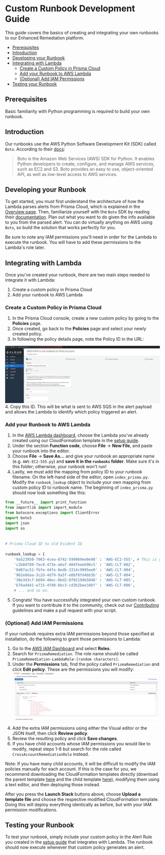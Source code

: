 # Custom Runbook Development Guide

This guide covers the basics of creating and integrating your own runbooks to our Enhanced Remediation platform.
- [Prerequisites](#prerequisites)
- [Introduction](#introduction)
- [Developing your Runbook](#developing-your-runbook)
- [Integrating with Lambda](#integrating-with-lambda)
  - [Create a Custom Policy in Prisma Cloud](#create-a-custom-policy-in-prisma-cloud)
  - [Add your Runbook to AWS Lambda](#add-your-runbook-to-aws-lambda)
  - [(Optional) Add IAM Permissions](#optional-add-iam-permissions)
- [Testing your Runbook](#testing-your-runbook)

## Prerequisites

Basic familiarity with Python programming is required to build your own runbook.

## Introduction

Our runbooks use the AWS Python Software Development Kit (SDK) called `Boto`. According to their [docs](https://boto3.amazonaws.com/v1/documentation/api/latest/index.html#):

> Boto is the Amazon Web Services (AWS) SDK for Python. It enables Python developers to create, configure,
> and manage AWS services, such as EC2 and S3. Boto provides an easy to use, object-oriented API, as well
> as low-level access to AWS services.

## Developing your Runbook

To get started, you must first understand the architecture of how the Lambda parses alerts from Prisma Cloud, which is explained in the [Overview page](../README.md). Then, familiarize yourself with the `Boto` SDK by reading their [documentation](https://boto3.amazonaws.com/v1/documentation/api/latest/index.html#). Plan out what you want to do given the info available to you from the parsed alert. You can do virtually anything on AWS using `Boto`, so build the solution that works perfectly for you.

Be sure to note any IAM permissions you'll need in order for the Lambda to execute the runbook. You will have to add these permissions to the Lambda's role later.

## Integrating with Lambda

Once you've created your runbook, there are two main steps needed to integrate it with Lambda:

1. Create a custom policy in Prisma Cloud
2. Add your runbook to AWS Lambda

### Create a Custom Policy in Prisma Cloud

1. In the Prisma Cloud console, create a new custom policy by going to the **Policies** page.
2. Once created, go back to the **Policies** page and select your newly created policy.
3. In following the policy details page, note the Policy ID in the URL:

![Prisma Cloud policy ID](../images/prisma_policy_id.png)
4. Copy this ID. This will be what is sent to AWS SQS in the alert payload and allows the Lambda to identify which policy triggered an alert.

### Add your Runbook to AWS Lambda

1. In the [AWS Lambda dashboard](https://us-west-2.console.aws.amazon.com/lambda/home?region=us-west-2#/functions), choose the Lambda you've already created using our CloudFormation template in the [setup guide](setup.md).
2. Under the section **Function code**, choose **File** → **New File**, and paste your runbook into the editor.
3. Choose **File** → **Save As...** and give your runbook an appropriate name (e.g. `AWS-EC2-555.py`) and **save it in the `runbooks` folder**. Make sure it's in this folder; otherwise, your runbook won't run!
4. Lastly, we must add the mapping from policy ID to your runbook filename. On the left-hand side of the editor, open `index_prisma.py`. Modify the `runbook_lookup` object to include your own mapping from custom policy ID to runbook name. The beginning of `index_prisma.py` should now look something like this:

```python
from __future__ import print_function
from importlib import import_module
from botocore.exceptions import ClientError
import boto3
import json
import os


# Prisma Cloud ID to old Evident ID

runbook_lookup = {
    '9a523950-7063-4cea-8742-599969ee0e98' : 'AWS-EC2-555', # This is your newly added runbook
    'c2b84f89-7ec8-473e-a6af-404feeeb96c5' : 'AWS-CLT-002',
    '0d07ac51-fbfe-44fe-8edb-3314c9995ee0' : 'AWS-CLT-004',
    '962e0daa-3c2d-4d79-9a5f-e0bf8fd4bb3b' : 'AWS-CLT-004',
    '38e3d3cf-b694-46ec-8bd2-8f02194b5040' : 'AWS-CLT-005',
    'b76ad441-e715-4fd0-bbc3-cd3b2bee34bf' : 'AWS-CLT-006',
    # ... and so on.
```

5. Congrats! You have successfully integrated your own custom runbook. If you want to contribute it to the community, check out our [Contributing](../../CONTRIBUTING.md) guidelines and make a pull request with your script.

### (Optional) Add IAM Permissions

If your runbook requires extra IAM permissions beyond those specified at installation, do the following to grant those permissions to Lambda:

1. Go to the [AWS IAM Dashboard](https://console.aws.amazon.com/iam/home?region=us-west-2#/home) and select **Roles**.
2. Search for `PrismaRemediation`. The role name should be called `PrismaRemediation-LambdaRole-[random characters]`.
3. Under the **Permissions** tab, find the policy called `PrismaRemediation` and click **Edit policy**. These are the permissions you will modify:
![AWS Lambda's IAM permissions](../images/lambda_iam_role.png)
5. Add the extra IAM permissions using either the Visual editor or the JSON itself, then click **Review policy**.
6. Review the resulting policy and click **Save changes**.
7. If you have child accounts whose IAM permissions you would like to modify, repeat steps 1-6 but search for the role called `CrossAccountRemediationRole` instead.

Note: If you have many child accounts, it will be difficult to modify the IAM policies manually for each account. If this is the case for you, we recommend downloading the CloudFormation templates directly (download the parent template [here](../templates/cloudformation_prisma_template.json) and the child template [here](../templates/cloudformation_role_template.json)), modifying them using a text editor, and then deploying those instead.

After you press the **Launch Stack** buttons above, choose **Upload a template file** and choose the respective modified CloudFormation template. Doing this will deploy everything identically as before, but with your IAM permission modifications.

## Testing your Runbook

To test your runbook, simply include your custom policy in the Alert Rule you created in the [setup guide](setup.md) that integrates with Lambda. The runbook should now execute whenever that custom policy generates an alert.
